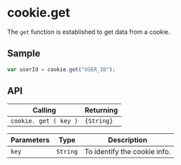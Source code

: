 # cookie.get

The `get` function is established to get data from a cookie.

## Sample

```javascript
var userId = cookie.get("USER_ID");
```

## API

| Calling | Returning |
|---|---|
| `cookie. get ( key )` | `{String}` |

| Parameters | Type | Description |
|---|---|---|
| `key` | `String` | To identify the cookie info. |